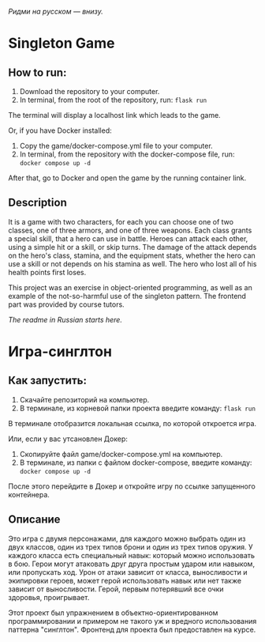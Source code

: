 <i>Ридми на русском — внизу.</i>

# Singleton Game

## How to run:

1. Download the repository to your computer.
2. In terminal, from the root of the repository, run:
`flask run`

The terminal will display a localhost link which leads to the game.

Or, if you have Docker installed:

1. Copy the game/docker-compose.yml file to your computer.
2. In terminal, from the repository with the docker-compose file, run:
`docker compose up -d`

After that, go to Docker and open the game by the running container link.

## Description

It is a game with two characters, for each you can choose one of two classes, one of three armors, and one of three weapons. Each class grants a special skill, that a hero can use in battle. Heroes can attack each other, using a simple hit or a skill, or skip turns. The damage of the attack depends on the hero's class, stamina, and the equipment stats, whether the hero can use a skill or not depends on his stamina as well. The hero who lost all of his health points first loses.

This project was an exercise in object-oriented programming, as well as an example of the not-so-harmful use of the singleton pattern. The frontend part was provided by course tutors.

<i>The readme in Russian starts here.</i>

# Игра-синглтон

## Как запустить:

1. Скачайте репозиторий на компьютер.
2. В терминале, из корневой папки проекта введите команду:
`flask run`

В терминале отобразится локальная ссылка, по которой откроется игра.

Или, если у вас утсановлен Докер:

1. Скопируйте файл game/docker-compose.yml на компьютер.
2. В терминале, из папки с файлом docker-compose, введите команду:
`docker compose up -d`

После этого перейдите в Докер и откройте игру по ссылке запущенного контейнера.

## Описание

Это игра с двумя персонажами, для каждого можно выбрать один из двух классов, один из трех типов брони и один из трех типов оружия. У каждого класса есть специальный навык: который можно использовать в бою. Герои могут атаковать друг друга простым ударом или навыком, или пропускать ход. Урон от атаки зависит от класса, выносливости и экипировки героев, может герой использовать навык или нет также зависит от выносливости. Герой, первым потерявший все очки здоровья, проигрывает.

Этот проект был упражнением в объектно-ориентированном программировании и примером не такого уж и вредного использования паттерна "синглтон". Фронтенд для проекта был предоставлен на курсе.

